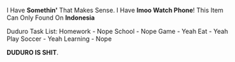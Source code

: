 I Have **Somethin'** That Makes Sense.
I Have **Imoo Watch Phone**!
This Item Can Only Found On **Indonesia**

Duduro Task List:
Homework - Nope
School - Nope
Game - Yeah
Eat - Yeah
Play Soccer - Yeah
Learning - Nope

**DUDURO IS SHIT**.
